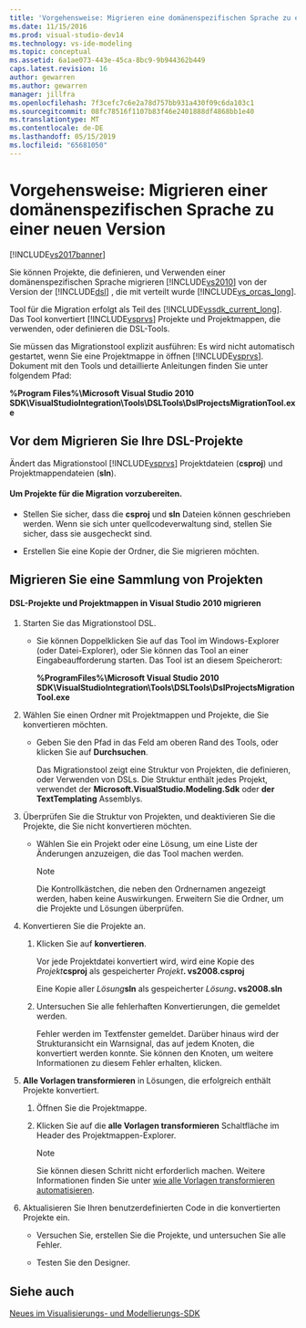 ```yaml
---
title: 'Vorgehensweise: Migrieren eine domänenspezifischen Sprache zu einer neuen Version | Microsoft-Dokumentation'
ms.date: 11/15/2016
ms.prod: visual-studio-dev14
ms.technology: vs-ide-modeling
ms.topic: conceptual
ms.assetid: 6a1ae073-443e-45ca-8bc9-9b944362b449
caps.latest.revision: 16
author: gewarren
ms.author: gewarren
manager: jillfra
ms.openlocfilehash: 7f3cefc7c6e2a78d757bb931a430f09c6da103c1
ms.sourcegitcommit: 08fc78516f1107b83f46e2401888df4868bb1e40
ms.translationtype: MT
ms.contentlocale: de-DE
ms.lasthandoff: 05/15/2019
ms.locfileid: "65681050"
---
```

# <a name="how-to-migrate-a-domain-specific-language-to-a-new-version"></a>Vorgehensweise: Migrieren einer domänenspezifischen Sprache zu einer neuen Version
[!INCLUDE[vs2017banner](../includes/vs2017banner.md)]

Sie können Projekte, die definieren, und Verwenden einer domänenspezifischen Sprache migrieren [!INCLUDE[vs2010](../includes/vs2010-md.md)] von der Version der [!INCLUDE[dsl](../includes/dsl-md.md)] , die mit verteilt wurde [!INCLUDE[vs_orcas_long](../includes/vs-orcas-long-md.md)].  
  
 Tool für die Migration erfolgt als Teil des [!INCLUDE[vssdk_current_long](../includes/vssdk-current-long-md.md)]. Das Tool konvertiert [!INCLUDE[vsprvs](../includes/vsprvs-md.md)] Projekte und Projektmappen, die verwenden, oder definieren die DSL-Tools.  
  
 Sie müssen das Migrationstool explizit ausführen: Es wird nicht automatisch gestartet, wenn Sie eine Projektmappe in öffnen [!INCLUDE[vsprvs](../includes/vsprvs-md.md)]. Dokument mit den Tools und detaillierte Anleitungen finden Sie unter folgendem Pfad:  
  
 **%Program Files%\Microsoft Visual Studio 2010 SDK\VisualStudioIntegration\Tools\DSLTools\DslProjectsMigrationTool.exe**  
  
## <a name="before-you-migrate-your-dsl-projects"></a>Vor dem Migrieren Sie Ihre DSL-Projekte  
 Ändert das Migrationstool [!INCLUDE[vsprvs](../includes/vsprvs-md.md)] Projektdateien (**csproj**) und Projektmappendateien (**sln**).  
  
#### <a name="to-prepare-projects-for-migration"></a>Um Projekte für die Migration vorzubereiten.  
  
- Stellen Sie sicher, dass die **csproj** und **sln** Dateien können geschrieben werden. Wenn sie sich unter quellcodeverwaltung sind, stellen Sie sicher, dass sie ausgecheckt sind.  
  
- Erstellen Sie eine Kopie der Ordner, die Sie migrieren möchten.  
  
## <a name="migrating-a-collection-of-projects"></a>Migrieren Sie eine Sammlung von Projekten  
  
#### <a name="to-migrate-dsl-projects-and-solutions-to-visual-studio-2010"></a>DSL-Projekte und Projektmappen in Visual Studio 2010 migrieren  
  
1. Starten Sie das Migrationstool DSL.  
  
   - Sie können Doppelklicken Sie auf das Tool im Windows-Explorer (oder Datei-Explorer), oder Sie können das Tool an einer Eingabeaufforderung starten. Das Tool ist an diesem Speicherort:  
  
        **%ProgramFiles%\Microsoft Visual Studio 2010 SDK\VisualStudioIntegration\Tools\DSLTools\DslProjectsMigrationTool.exe**  
  
2. Wählen Sie einen Ordner mit Projektmappen und Projekte, die Sie konvertieren möchten.  
  
   - Geben Sie den Pfad in das Feld am oberen Rand des Tools, oder klicken Sie auf **Durchsuchen**.  
  
     Das Migrationstool zeigt eine Struktur von Projekten, die definieren, oder Verwenden von DSLs. Die Struktur enthält jedes Projekt, verwendet der **Microsoft.VisualStudio.Modeling.Sdk** oder **der TextTemplating** Assemblys.  
  
3. Überprüfen Sie die Struktur von Projekten, und deaktivieren Sie die Projekte, die Sie nicht konvertieren möchten.  
  
   - Wählen Sie ein Projekt oder eine Lösung, um eine Liste der Änderungen anzuzeigen, die das Tool machen werden.  
  
       > [!NOTE]
       > Die Kontrollkästchen, die neben den Ordnernamen angezeigt werden, haben keine Auswirkungen. Erweitern Sie die Ordner, um die Projekte und Lösungen überprüfen.  
  
4. Konvertieren Sie die Projekte an.  
  
   1. Klicken Sie auf **konvertieren**.  
  
        Vor jede Projektdatei konvertiert wird, wird eine Kopie des _Projekt_**csproj** als gespeicherter _Projekt_**. vs2008.csproj**  
  
        Eine Kopie aller _Lösung_**sln** als gespeicherter _Lösung_**. vs2008.sln**  
  
   2. Untersuchen Sie alle fehlerhaften Konvertierungen, die gemeldet werden.  
  
        Fehler werden im Textfenster gemeldet. Darüber hinaus wird der Strukturansicht ein Warnsignal, das auf jedem Knoten, die konvertiert werden konnte. Sie können den Knoten, um weitere Informationen zu diesem Fehler erhalten, klicken.  
  
5. **Alle Vorlagen transformieren** in Lösungen, die erfolgreich enthält Projekte konvertiert.  
  
   1. Öffnen Sie die Projektmappe.  
  
   2. Klicken Sie auf die **alle Vorlagen transformieren** Schaltfläche im Header des Projektmappen-Explorer.  
  
       > [!NOTE]
       > Sie können diesen Schritt nicht erforderlich machen. Weitere Informationen finden Sie unter [wie alle Vorlagen transformieren automatisieren](https://msdn.microsoft.com/b63cfe20-fe5e-47cc-9506-59b29bca768a).  
  
6. Aktualisieren Sie Ihren benutzerdefinierten Code in die konvertierten Projekte ein.  
  
   - Versuchen Sie, erstellen Sie die Projekte, und untersuchen Sie alle Fehler.  
  
   - Testen Sie den Designer.  
  
## <a name="see-also"></a>Siehe auch  
 [Neues im Visualisierungs- und Modellierungs-SDK](../misc/what-s-new-in-visualization-and-modeling-sdk.md)
